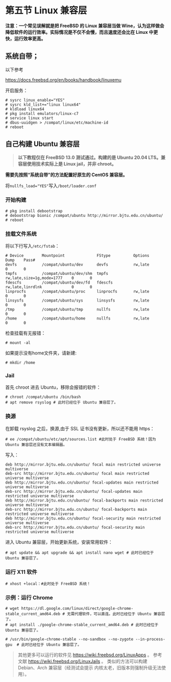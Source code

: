 # 第五节 Linux 兼容层

**注意：一个常见误解就是把 FreeBSD 的 Linux 兼容层当做 Wine，认为这样做会降低软件的运行效率。实际情况是不仅不会慢，而且速度还会比在 Linux 中更快，运行效率更高。**

## 系统自带；

以下参考

https://docs.freebsd.org/en/books/handbook/linuxemu

开启服务：

```
# sysrc linux_enable="YES"
# sysrc kld_list+="linux linux64"
# kldload linux64
# pkg install emulators/linux-c7
# service linux start
# dbus-uuidgen > /compat/linux/etc/machine-id
# reboot
```

## 自己构建 Ubuntu 兼容层

>**以下教程仅在 FreeBSD 13.0 测试通过。构建的是 Ubuntu 20.04 LTS。兼容层使用技术实际上是 Linux jail，并非 chroot。**

**需要先按照“系统自带”的方法配置好原生的 CentOS 兼容层。**

将`nullfs_load="YES"`写入`/boot/loader.conf`

### 开始构建

```
# pkg install debootstrap
# debootstrap bionic /compat/ubuntu http://mirror.bjtu.edu.cn/ubuntu/
# reboot
```
### 挂载文件系统
将以下行写入`/etc/fstab`：
```
# Device        Mountpoint              FStype          Options                      Dump    Pass#
devfs           /compat/ubuntu/dev      devfs           rw,late                      0       0
tmpfs           /compat/ubuntu/dev/shm  tmpfs           rw,late,size=1g,mode=1777    0       0
fdescfs         /compat/ubuntu/dev/fd   fdescfs         rw,late,linrdlnk             0       0
linprocfs       /compat/ubuntu/proc     linprocfs       rw,late                      0       0
linsysfs        /compat/ubuntu/sys      linsysfs        rw,late                      0       0
/tmp            /compat/ubuntu/tmp      nullfs          rw,late                      0       0
/home           /compat/ubuntu/home     nullfs          rw,late                      0       0
```
检查挂载有无报错：

```
# mount -al
```

如果提示没有home文件夹，请新建:
```
# mkdir /home
```
### Jail

首先 chroot 进去 Ubuntu，移除会报错的软件：
```
# chroot /compat/ubuntu /bin/bash 
# apt remove rsyslog # 此时已经位于 Ubuntu 兼容层了。
```

### 换源

在卸载 rsyslog 之后，换源,由于 SSL 证书没有更新，所以还不能用 https：

```
# ee /compat/ubuntu/etc/apt/sources.list #此时处于 FreeBSD 系统！因为 Ubuntu 兼容层还没有文本编辑器。
```
写入：
```
deb http://mirror.bjtu.edu.cn/ubuntu/ focal main restricted universe multiverse
deb-src http://mirror.bjtu.edu.cn/ubuntu/ focal main restricted universe multiverse
deb http://mirror.bjtu.edu.cn/ubuntu/ focal-updates main restricted universe multiverse
deb-src http://mirror.bjtu.edu.cn/ubuntu/ focal-updates main restricted universe multiverse
deb http://mirror.bjtu.edu.cn/ubuntu/ focal-backports main restricted universe multiverse
deb-src http://mirror.bjtu.edu.cn/ubuntu/ focal-backports main restricted universe multiverse
deb http://mirror.bjtu.edu.cn/ubuntu/ focal-security main restricted universe multiverse
deb-src http://mirror.bjtu.edu.cn/ubuntu/ focal-security main restricted universe multiverse
```
进入 Ubuntu 兼容层，开始更新系统，安装常用软件：

```
# apt update && apt upgrade && apt install nano wget # 此时已经位于 Ubuntu 兼容层了。
```

### 运行 X11 软件

```
# xhost +local：#此时处于 FreeBSD 系统！
```
### 示例：运行 Chrome

```
# wget https://dl.google.com/linux/direct/google-chrome-stable_current_amd64.deb # 无需代理软件，可以直连。此时已经位于 Ubuntu 兼容层了。
# apt install ./google-chrome-stable_current_amd64.deb # 此时已经位于 Ubuntu 兼容层了。
```

```
# /usr/bin/google-chrome-stable --no-sandbox --no-zygote --in-process-gpu  # 此时已经位于 Ubuntu 兼容层了。
```

>其他更多可以运行的软件见 <https://wiki.freebsd.org/LinuxApps> 。
>参考文献 <https://wiki.freebsd.org/LinuxJails> 。
>类似的方法可以构建 Debian、Arch 兼容层（经测试会提示 内核太老，旧版本则强制升级无法使用）。
